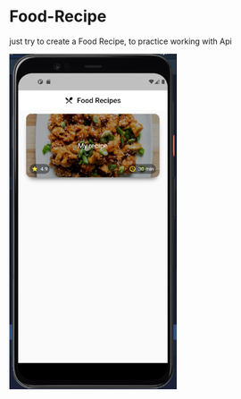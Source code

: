 # Food-Recipe

just try to create a Food Recipe, to practice working with Api

<img src="https://github.com/JosephAlzieb/Food-Recipe/blob/master/screenshots/1.png" width="300" height="600">


